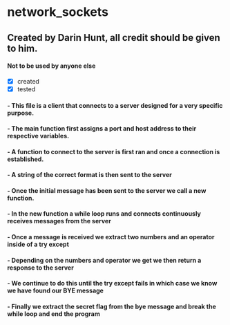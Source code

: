 # network_sockets
## Created by Darin Hunt, all credit should be given to him.
#### Not to be used by anyone else
- [x] created
- [x] tested

#### - This file is a client that connects to a server designed for a very specific purpose.
#### - The main function first assigns a port and host address to their respective variables.
#### - A function to connect to the server is first ran and once a connection is established.
#### - A string of the correct format is then sent to the server
#### - Once the initial message has been sent to the server we call a new function.
#### - In the new function a while loop runs and connects continuously receives messages from the server
#### - Once a message is received we extract two numbers and an operator inside of a try except
#### - Depending on the numbers and operator we get we then return a response to the server
#### - We continue to do this until the try except fails in which case we know we have found our BYE message
#### - Finally we extract the secret flag from the bye message and break the while loop and end the program
